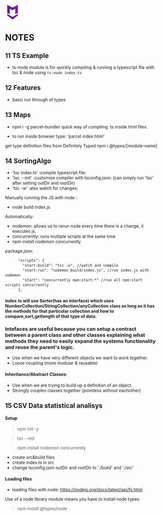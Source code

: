 ![alt text](https://github.com/adam-p/markdown-here/raw/master/src/common/images/icon48.png 'Logo Title Text 1')

# NOTES

## 11 TS Example

- ts-node module is for quickly compiling & running a typescript file with tsc & node using `ts-node index.ts`

## 12 Features

- basic run through of types

## 13 Maps

- npm i -g parcel-bundler
quick way of compiling .ts inside html files.

- to run inside browser type: 'parcel index.html'

get type definition files from Definitely Typed
npm i @types/[module-name]


## 14 SortingAlgo

- 'tsc index.ts' :compile typescript file: 
- 'tsc --init' :customise compiler with tsconfig.json:   (can simply run 'tsc' after setting outDir and rootDir)
- 'tsc -w' :also watch for changes;

Manually running the JS with node :
- node build index.js

Automatically:
- nodemon: allows us to rerun node every time there is a change, it executes js.
- concurrently: runs multiple scripts at the same time
- npm install nodemon concurrently

package.json:
```  
      "scripts": {
        "start:build": "tsc -w", //watch and compile
        "start:run": "nodemon build/index.js", //run index.js with nodemon 
        "start": "concurrently npm:start:*" //run all npm:start scripts concurrently
      },
```

#### index.ts will use Sorter(has an interface) which uses NumberCollection/StringCollection/anyCollection class as long as it has the methods for that particular collection and how to compare,sort,getlength of that type of data.

### Intefaces are useful because you can setup a contract between a parent class and other classes explaining what methods they need to easily expand the systems functionality and reuse the parent's logic.
- Use when we have very different objects we want to work together.
- Loose coupling (more modular & reusable)

#### Inheritance/Abstract Classes: 
- Use when we are trying to build up a definition of an object.
- Strongly couples classes together (pointless without eachother)

## 15 CSV Data statistical analisys

#### Setup
> npm init -y

> tsc --init

> npm install nodemon concurrently

- create src&build files
- create index.ts in src
- change tsconfig.json outDir and rootDir to './build' and './src'

#### Loading files
- loading files with node:
https://nodejs.org/docs/latest/api/fs.html

Use of a node library module means you have to install node types:
> npm install @types/node

